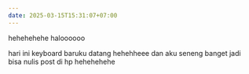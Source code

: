 ```yaml
---
date: 2025-03-15T15:31:07+07:00
---
```

hehehehehe haloooooo 

hari ini keyboard baruku datang hehehheee dan aku seneng banget jadi bisa nulis post di hp hehehehehe 